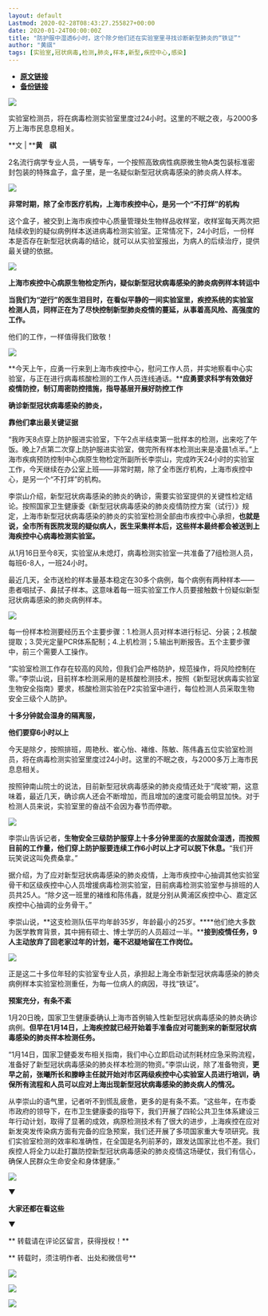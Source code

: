 ```yaml
---
layout: default
Lastmod: 2020-02-28T08:43:27.255827+00:00
date: 2020-01-24T00:00:00Z
title: "防护服中湿透6小时，这个除夕他们还在实验室里寻找诊断新型肺炎的“铁证”"
author: "黄祺"
tags: [实验室,冠状病毒,检测,肺炎,样本,新型,疾控中心,感染]
---
```


* [**原文链接**](http://mp.weixin.qq.com/s?__biz=MTUzMDQzNjMwMQ==&mid=2652823939&idx=1&sn=e8168f171ea31ec6b77e7d6db5834e64&chksm=68ed2c215f9aa53703d877d8c4e16a77f166332bd5363b682f6e7713dcf2ccde2f18a89a74bd#rd)
* [**备份链接**](http://archive.ph/2cjlk)


![](/images/post/e687419aee5ba5dc10b91a175fcda518.jpg)

实验室检测员，将在病毒检测实验室里度过24小时。这里的不眠之夜，与2000多万上海市民息息相关。

**文 | ****黄　祺**

2名流行病学专业人员，一辆专车，一个按照高致病性病原微生物A类包装标准密封包装的特殊盒子，盒子里，是一名疑似新型冠状病毒感染的肺炎病人样本。

![](/images/post/59f7766ea3a416a6a52879a1b79224c5.jpg)

**非常时期，除了全市医疗机构，上海市疾控中心，是另一个“不打烊”的机构**  

这个盒子，被交到上海市疾控中心质量管理处生物样品收样室，收样室每天两次把陆续收到的疑似病例样本送进病毒检测实验室。正常情况下，24小时后，一份样本是否存在新型冠状病毒的结论，就可以从实验室报出，为病人的后续治疗，提供最关键的依据。

![](/images/post/93727ab0a388c6fc1869faa267431139.jpg)

**上海市疾控中心病原生物检定所内，疑似新型冠状病毒感染的肺炎病例样本转运中**  

**当我们为“逆行”的医生泪目时，在看似平静的一间实验室里，疾控系统的实验室检测人员，同样正在为了尽快控制新型肺炎疫情的蔓延，从事着高风险、高强度的工作。**

他们的工作，一样值得我们致敬！

![](/images/post/05fba3fedbbfeb061c1f8629517a37b2.jpg)

**今天上午，应勇一行来到上海市疾控中心，慰问工作人员，并实地察看中心实验室，与正在进行病毒核酸检测的工作人员连线通话。****应勇要求科学有效做好疫情防控，制订周密防控措施，指导基层开展好防控工作**  

  

**确诊新型冠状病毒感染的肺炎，**

**靠他们拿出最关键证据**

  

“我昨天8点穿上防护服进实验室，下午2点半结束第一批样本的检测，出来吃了午饭。晚上7点第二次穿上防护服进实验室，做完所有样本检测出来是凌晨1点半。”上海市疾病预防控制中心病原生物检定所副所长李崇山，完成昨天24小时的实验室工作，今天继续在办公室上班——非常时期，除了全市医疗机构，上海市疾控中心，是另一个“不打烊”的机构。  

李崇山介绍，新型冠状病毒感染的肺炎的确诊，需要实验室提供的关键性检定结论。按照国家卫生健康委《新型冠状病毒感染的肺炎疫情防控方案（试行）》规定，上海市新型冠状病毒感染的肺炎的实验室检测全部由市疾控中心承担，**也就是说，全市所有医院发现的疑似病人，医生采集样本后，这些样本最终都会被送到上海疾控中心病毒检测实验室。**

从1月16日至今8天，实验室从未熄灯，病毒检测实验室一共准备了7组检测人员，每班6-8人，一班24小时。

最近几天，全市送检的样本量基本稳定在30多个病例，每个病例有两种样本——患者咽拭子、鼻拭子样本。这意味着每一班实验室工作人员要接触数十份疑似新型冠状病毒感染的肺炎病例样本。

![](/images/post/140bf056f2ddc9f7756d3d3afac45819.jpg)

每一份样本检测要经历五个主要步骤：1.检测人员对样本进行标记、分装；2.核酸提取；3.荧光定量PCR体系配制；4.上机检测；5.输出判断报告。五个主要步骤中，前三个需要人工操作。  

“实验室检测工作存在较高的风险，但我们会严格防护，规范操作，将风险控制在零。”李崇山说，目前样本检测采用的是核酸检测技术，按照《新型冠状病毒实验室生物安全指南》要求，核酸检测实验在P2实验室中进行，每位检测人员采取生物安全三级个人防护。

  

**十多分钟就会湿身的隔离服，**

**他们要穿6小时以上**

  

今天是除夕，按照排班，周艳秋、崔心怡、褚维、陈敏、陈伟鑫五位实验室检测员，将在病毒检测实验室里度过24小时。这里的不眠之夜，与2000多万上海市民息息相关。

按照钟南山院士的说法，目前新型冠状病毒感染的肺炎疫情还处于“爬坡”期，这意味着，最近几天，确诊病人还会不断增加，而且增加的速度可能会明显加快。对于检测人员来说，实验室里的奋战不会因为春节而停歇。

![](/images/post/57eebcfd8cf09ead343536b96e6e7b43.jpg)

李崇山告诉记者，**生物安全三级防护服穿上十多分钟里面的衣服就会湿透，而按照目前的工作量，他们穿上防护服要连续工作6小时以上才可以脱下休息。**“我们开玩笑说这叫免费桑拿。”  

据介绍，为了应对新型冠状病毒感染的肺炎疫情，上海市疾控中心抽调其他实验室骨干和区级疾控中心人员增援病毒检测实验室，目前病毒检测实验室参与排班的人员共25人。“除夕这一班里的褚维和陈伟鑫，就是分别从黄浦区疾控中心、嘉定区疾控中心抽调的业务骨干。”

李崇山说，**这支检测队伍平均年龄35岁，年龄最小的25岁。****他们绝大多数为医学教育背景，其中拥有硕士、博士学历的人员超过一半。****接到疫情任务，9人主动放弃了回老家过年的计划，毫不迟疑地留在工作岗位。**

![](/images/post/1b8f1b8119348b27f7f3c1d1973136e7.jpg)

正是这二十多位年轻的实验室专业人员，承担起上海全市新型冠状病毒感染的肺炎病例样本实验室检测重任，为每一位病人的病因，寻找“铁证”。  

  

**预案充分，有条不紊**

  

1月20日晚，国家卫生健康委确认上海市首例输入性新型冠状病毒感染的肺炎确诊病例。**但早在1月14日，上海疾控就已经开始着手准备应对可能到来的新型冠状病毒感染的肺炎样本检测任务。**

“1月14日，国家卫健委发布相关指南，我们中心立即启动试剂耗材应急采购流程，准备好了新型冠状病毒感染的肺炎样本检测的物资。”李崇山说，除了准备物资，**更早之前，张曦所长和滕峥主任就开始对市区两级疾控中心实验室人员进行培训，确保所有流程和人员可以应对上海出现新型冠状病毒感染的肺炎病人的情况。**

从李崇山的语气里，记者听不到慌乱疲惫，更多的是有条不紊。“这些年，在市委市政府的领导下，在市卫生健康委的指导下，我们开展了四轮公共卫生体系建设三年行动计划，取得了显著的成效，病原检测技术有了很大的进步，上海疾控在应对新发突发传染病方面有完备的应急预案，我们还开展了多项国家重大专项研究。我们实验室检测的效率和准确性，在全国是名列前茅的，跟发达国家比也不差。我们疾控人将全力以赴打赢防控新型冠状病毒感染的肺炎疫情这场硬仗，我们有信心，确保人民群众生命安全和身体健康。”

![](/images/post/1f5d8391583e261a286fb4c68551cf83.jpg)

▼

**大家还都在看这些**

▼

  

** 转载请在评论区留言，获得授权！**  

** 转载时，须注明作者、出处和微信号**

![](/images/post/df0d9e6547dd900ade4d5d6b15560e12.jpg)

![](/images/post/33a9c613cdd3c9fb184d93699cd53a72.jpg)

![](/images/post/53d271d4b23dece30352089a2f131664.jpg)

